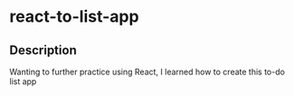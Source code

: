 # react-to-list-app

## Description
Wanting to further practice using React, I learned how to create this to-do list app

